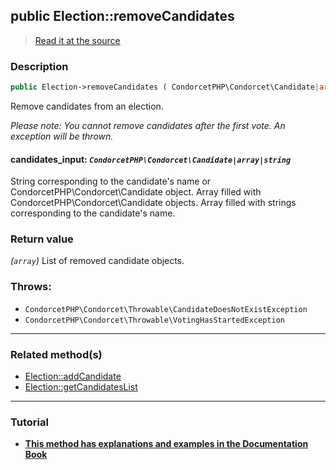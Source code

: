 ## public Election::removeCandidates

> [Read it at the source](https://github.com/julien-boudry/Condorcet/blob/master/src/ElectionProcess/CandidatesProcess.php#L204)

### Description    

```php
public Election->removeCandidates ( CondorcetPHP\Condorcet\Candidate|array|string $candidates_input ): array
```

Remove candidates from an election.

*Please note: You cannot remove candidates after the first vote. An exception will be thrown.*
    

#### **candidates_input:** *`CondorcetPHP\Condorcet\Candidate|array|string`*   
String corresponding to the candidate's name or CondorcetPHP\Condorcet\Candidate object. Array filled with CondorcetPHP\Condorcet\Candidate objects. Array filled with strings corresponding to the candidate's name.    


### Return value   

*(`array`)* List of removed candidate objects.



### Throws:   

* ```CondorcetPHP\Condorcet\Throwable\CandidateDoesNotExistException``` 
* ```CondorcetPHP\Condorcet\Throwable\VotingHasStartedException``` 

---------------------------------------

### Related method(s)      

* [Election::addCandidate](/Docs/api-reference/Election%20Class/Election--addCandidate.md)    
* [Election::getCandidatesList](/Docs/api-reference/Election%20Class/Election--getCandidatesList.md)    

---------------------------------------

### Tutorial

* **[This method has explanations and examples in the Documentation Book](https://www.condorcet.io/3.AsPhpLibrary/4.Candidates)**    
